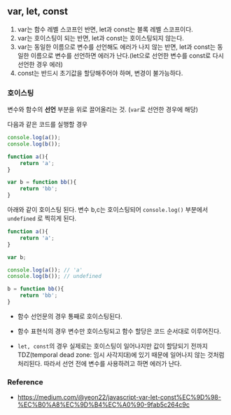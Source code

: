 ## var, let, const

1. var는 함수 레벨 스코프인 반면, let과 const는 블록 레벨 스코프이다.
2. var는 호이스팅이 되는 반면, let과 const는 호이스팅되지 않는다.
3. var는 동일한 이름으로 변수를 선언해도 에러가 나지 않는 반면, let과 const는 동일한 이름으로 변수를 선언하면 에러가 난다.(let으로 선언한 변수를 const로 다시 선언한 경우 에러)
4. const는 반드시 초기값을 할당해주어야 하며, 변경이 불가능하다.



### 호이스팅

변수와 함수의 **선언** 부분을 위로 끌어올리는 것. (``var``로 선언한 경우에 해당)

다음과 같은 코드를 실행할 경우

```javascript
console.log(a());
console.log(b());

function a(){
    return 'a';
}

var b = function bb(){
    return 'bb';
}
```

아래와 같이 호이스팅 된다. 변수 b,c는 호이스팅되어 ``console.log()`` 부분에서 ``undefined`` 로 찍히게 된다.

```js
function a(){
    return 'a';
}

var b;

console.log(a()); // 'a'
console.log(b()); // undefined

b = function bb(){
    return 'bb';
}

```

* 함수 선언문의 경우 통째로 호이스팅된다.
* 함수 표현식의 경우 변수만 호이스팅되고 함수 할당은 코드 순서대로 이루어진다.

* ``let, const``의 경우 실제로는 호이스팅이 일어나지만 값이 할당되기 전까지 TDZ(temporal dead zone: 임시 사각지대)에 있기 때문에 일어나지 않는 것처럼 처리된다. 따라서 선언 전에 변수를 사용하려고 하면 에러가 난다.

### Reference
* https://medium.com/@yeon22/javascript-var-let-const%EC%9D%98-%EC%B0%A8%EC%9D%B4%EC%A0%90-9fab5c264c9c